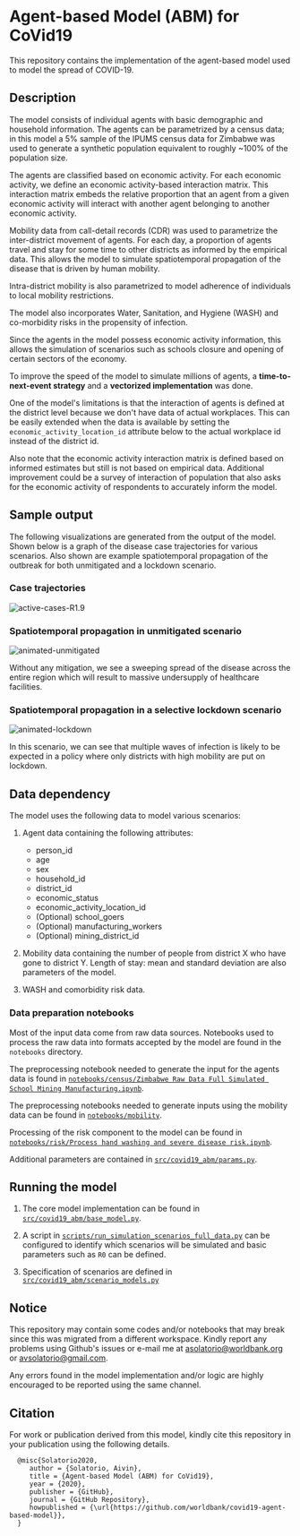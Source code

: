 # Agent-based Model (ABM) for CoVid19

This repository contains the implementation of the agent-based model used to model the spread of COVID-19.

## Description

The model consists of individual agents with basic demographic and household information. The agents can be parametrized by a census data; in this model a 5% sample of the IPUMS census data for Zimbabwe was used to generate a synthetic population equivalent to roughly ~100% of the population size.

The agents are classified based on economic activity. For each economic activity, we define an economic activity-based interaction matrix. This interaction matrix embeds the relative proportion that an agent from a given economic activity will interact with another agent belonging to another economic activity.

Mobility data from call-detail records (CDR) was used to parametrize the inter-district movement of agents. For each day, a proportion of agents travel and stay for some time to other districts as informed by the empirical data. This allows the model to simulate spatiotemporal propagation of the disease that is driven by human mobility.

Intra-district mobility is also parametrized to model adherence of individuals to local mobility restrictions.

The model also incorporates Water, Sanitation, and Hygiene (WASH) and co-morbidity risks in the propensity of infection.

Since the agents in the model possess economic activity information, this allows the simulation of scenarios such as schools closure and opening of certain sectors of the economy.

To improve the speed of the model to simulate millions of agents, a **time-to-next-event strategy** and a **vectorized implementation** was done.

One of the model's limitations is that the interaction of agents is defined at the district level because we don't have data of actual workplaces. This can be easily extended when the data is available by setting the `economic_activity_location_id` attribute below to the actual workplace id instead of the district id.

Also note that the economic activity interaction matrix is defined based on informed estimates but still is not based on empirical data. Additional improvement could be a survey of interaction of population that also asks for the economic activity of respondents to accurately inform the model.

## Sample output

The following visualizations are generated from the output of the model. Shown below is a graph of the disease case trajectories for various scenarios. Also shown are example spatiotemporal propagation of the outbreak for both unmitigated and a lockdown scenario.

### Case trajectories

![active-cases-R1.9](reports/figures/active-cases-R1.9.png)

### Spatiotemporal propagation in unmitigated scenario
![animated-unmitigated](reports/figures/animated-unmitigated.gif)

Without any mitigation, we see a sweeping spread of the disease across the entire region which will result to massive undersupply of healthcare facilities.

### Spatiotemporal propagation in a selective lockdown scenario
![animated-lockdown](reports/figures/animated-lockdown.gif)

In this scenario, we can see that multiple waves of infection is likely to be expected in a policy where only districts with high mobility are put on lockdown.

## Data dependency

The model uses the following data to model various scenarios:

1. Agent data containing the following attributes:
   - person_id
   - age
   - sex
   - household_id
   - district_id
   - economic_status
   - economic_activity_location_id
   - (Optional) school_goers
   - (Optional) manufacturing_workers
   - (Optional) mining_district_id

2. Mobility data containing the number of people from district X who have gone to district Y. Length of stay: mean and standard deviation are also parameters of the model.

3. WASH and comorbidity risk data.

### Data preparation notebooks

Most of the input data come from raw data sources. Notebooks used to process the raw data into formats accepted by the model are found in the `notebooks` directory.

The preprocessing notebook needed to generate the input for the agents data is found in [`notebooks/census/Zimbabwe Raw Data Full Simulated School Mining Manufacturing.ipynb`](notebooks/census/Zimbabwe%20Raw%20Data%20Full%20Simulated%20School%20Mining%20Manufacturing.ipynb).

The preprocessing notebooks needed to generate inputs using the mobility data can be found in [`notebooks/mobility`](notebooks/mobility).

Processing of the risk component to the model can be found in [`notebooks/risk/Process hand washing and severe disease risk.ipynb`](notebooks/risk/Process%20hand%20washing%20and%20severe%20disease%20risk.ipynb).

Additional parameters are contained in [`src/covid19_abm/params.py`](src/covid19_abm/params.py).

## Running the model

1. The core model implementation can be found in [`src/covid19_abm/base_model.py`](src/covid19_abm/base_model.py).

2. A script in [`scripts/run_simulation_scenarios_full_data.py`](scripts/run_simulation_scenarios_full_data.py) can be configured to identify which scenarios will be simulated and basic parameters such as `R0` can be defined.

3. Specification of scenarios are defined in [`src/covid19_abm/scenario_models.py`](src/covid19_abm/scenario_models.py)

## Notice

This repository may contain some codes and/or notebooks that may break since this was migrated from a different workspace. Kindly report any problems using Github's issues or e-mail me at asolatorio@worldbank.org or avsolatorio@gmail.com.

Any errors found in the model implementation and/or logic are highly encouraged to be reported using the same channel.

## Citation

For work or publication derived from this model, kindly cite this repository in your publication using the following details.

      @misc{Solatorio2020,
         author = {Solatorio, Aivin},
         title = {Agent-based Model (ABM) for CoVid19},
         year = {2020},
         publisher = {GitHub},
         journal = {GitHub Repository},
         howpublished = {\url{https://github.com/worldbank/covid19-agent-based-model}},
      }
